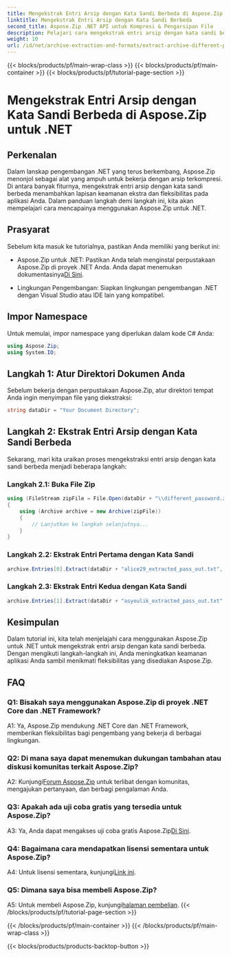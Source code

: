 ```yaml
---
title: Mengekstrak Entri Arsip dengan Kata Sandi Berbeda di Aspose.Zip untuk .NET
linktitle: Mengekstrak Entri Arsip dengan Kata Sandi Berbeda
second_title: Aspose.Zip .NET API untuk Kompresi & Pengarsipan File
description: Pelajari cara mengekstrak entri arsip dengan kata sandi berbeda di Aspose.Zip untuk .NET. Tingkatkan keamanan dan fleksibilitas dalam aplikasi Anda.
weight: 10
url: /id/net/archive-extraction-and-formats/extract-archive-different-passwords/
---
```


{{< blocks/products/pf/main-wrap-class >}}
{{< blocks/products/pf/main-container >}}
{{< blocks/products/pf/tutorial-page-section >}}

# Mengekstrak Entri Arsip dengan Kata Sandi Berbeda di Aspose.Zip untuk .NET

## Perkenalan

Dalam lanskap pengembangan .NET yang terus berkembang, Aspose.Zip menonjol sebagai alat yang ampuh untuk bekerja dengan arsip terkompresi. Di antara banyak fiturnya, mengekstrak entri arsip dengan kata sandi berbeda menambahkan lapisan keamanan ekstra dan fleksibilitas pada aplikasi Anda. Dalam panduan langkah demi langkah ini, kita akan mempelajari cara mencapainya menggunakan Aspose.Zip untuk .NET.

## Prasyarat

Sebelum kita masuk ke tutorialnya, pastikan Anda memiliki yang berikut ini:

-  Aspose.Zip untuk .NET: Pastikan Anda telah menginstal perpustakaan Aspose.Zip di proyek .NET Anda. Anda dapat menemukan dokumentasinya[Di Sini](https://reference.aspose.com/zip/net/).

- Lingkungan Pengembangan: Siapkan lingkungan pengembangan .NET dengan Visual Studio atau IDE lain yang kompatibel.

## Impor Namespace

Untuk memulai, impor namespace yang diperlukan dalam kode C# Anda:

```csharp
using Aspose.Zip;
using System.IO;
```

## Langkah 1: Atur Direktori Dokumen Anda

Sebelum bekerja dengan perpustakaan Aspose.Zip, atur direktori tempat Anda ingin menyimpan file yang diekstraksi:

```csharp
string dataDir = "Your Document Directory";
```

## Langkah 2: Ekstrak Entri Arsip dengan Kata Sandi Berbeda

Sekarang, mari kita uraikan proses mengekstraksi entri arsip dengan kata sandi berbeda menjadi beberapa langkah:

### Langkah 2.1: Buka File Zip

```csharp
using (FileStream zipFile = File.Open(dataDir + "\\different_password.zip", FileMode.Open))
{
    using (Archive archive = new Archive(zipFile))
    {
        // Lanjutkan ke langkah selanjutnya...
    }
}
```

### Langkah 2.2: Ekstrak Entri Pertama dengan Kata Sandi

```csharp
archive.Entries[0].Extract(dataDir + "alice29_extracted_pass_out.txt", "first_pass");
```

### Langkah 2.3: Ekstrak Entri Kedua dengan Kata Sandi

```csharp
archive.Entries[1].Extract(dataDir + "asyoulik_extracted_pass_out.txt", "second_pass");
```

## Kesimpulan

Dalam tutorial ini, kita telah menjelajahi cara menggunakan Aspose.Zip untuk .NET untuk mengekstrak entri arsip dengan kata sandi berbeda. Dengan mengikuti langkah-langkah ini, Anda meningkatkan keamanan aplikasi Anda sambil menikmati fleksibilitas yang disediakan Aspose.Zip.

## FAQ

### Q1: Bisakah saya menggunakan Aspose.Zip di proyek .NET Core dan .NET Framework?

A1: Ya, Aspose.Zip mendukung .NET Core dan .NET Framework, memberikan fleksibilitas bagi pengembang yang bekerja di berbagai lingkungan.

### Q2: Di mana saya dapat menemukan dukungan tambahan atau diskusi komunitas terkait Aspose.Zip?

 A2: Kunjungi[Forum Aspose.Zip](https://forum.aspose.com/c/zip/37) untuk terlibat dengan komunitas, mengajukan pertanyaan, dan berbagi pengalaman Anda.

### Q3: Apakah ada uji coba gratis yang tersedia untuk Aspose.Zip?

 A3: Ya, Anda dapat mengakses uji coba gratis Aspose.Zip[Di Sini](https://releases.aspose.com/).

### Q4: Bagaimana cara mendapatkan lisensi sementara untuk Aspose.Zip?

 A4: Untuk lisensi sementara, kunjungi[Link ini](https://purchase.aspose.com/temporary-license/).

### Q5: Dimana saya bisa membeli Aspose.Zip?

 A5: Untuk membeli Aspose.Zip, kunjungi[halaman pembelian](https://purchase.aspose.com/buy).
{{< /blocks/products/pf/tutorial-page-section >}}

{{< /blocks/products/pf/main-container >}}
{{< /blocks/products/pf/main-wrap-class >}}

{{< blocks/products/products-backtop-button >}}
